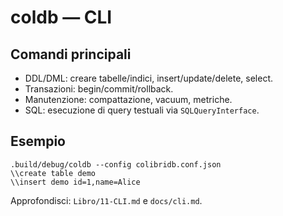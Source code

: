 coldb — CLI
===========

Comandi principali
------------------
- DDL/DML: creare tabelle/indici, insert/update/delete, select.
- Transazioni: begin/commit/rollback.
- Manutenzione: compattazione, vacuum, metriche.
- SQL: esecuzione di query testuali via `SQLQueryInterface`.

Esempio
-------
```
.build/debug/coldb --config colibridb.conf.json
\\create table demo
\\insert demo id=1,name=Alice
```

Approfondisci: `Libro/11-CLI.md` e `docs/cli.md`.

